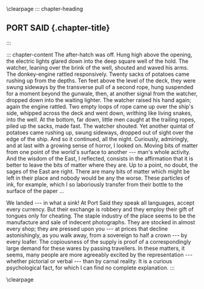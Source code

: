 \clearpage
::: chapter-heading
## PORT SAID {.chapter-title}
:::

::: chapter-content
The after-hatch was off. Hung high above the opening, the electric
lights glared down into the deep square well of the hold. The watcher,
leaning over the brink of the well, shouted and waved his arms. The
donkey-engine rattled responsively. Twenty sacks of potatoes came
rushing up from the depths. Ten feet above the level of the deck, they
were swung sideways by the transverse pull of a second rope, hung
suspended for a moment beyond the gunwale, then, at another signal from
the watcher, dropped down into the waiting lighter. The watcher raised
his hand again; again the engine rattled. Two empty loops of rope came
up over the ship's side, whipped across the deck and went down, writhing
like living snakes, into the well. At the bottom, far down, little men
caught at the trailing ropes, piled up the sacks, made fast. The watcher
shouted. Yet another quintal of potatoes came rushing up, swung
sideways, dropped out of sight over the edge of the ship. And so it
continued, all the night. Curiously, admiringly, and at last with a
growing sense of horror, I looked on. Moving bits of matter from one
point of the world's surface to another --- man's whole activity. And the
wisdom of the East, I reflected, consists in the affirmation that it is
better to leave the bits of matter where they are. Up to a point, no
doubt, the sages of the East are right. There are many bits of matter
which might be left in their place and nobody would be any the worse.
These particles of ink, for example, which I so laboriously transfer
from their bottle to the surface of the paper ...

We landed --- in what a sink! At Port Said they speak all languages,
accept every currency. But their exchange is robbery and they employ
their gift of tongues only for cheating. The staple industry of the
place seems to be the manufacture and sale of indecent photographs. They
are stocked in almost every shop; they are pressed upon you --- at prices
that decline astonishingly, as you walk away, from a sovereign to half a
crown --- by every loafer. The copiousness of the supply is proof of a
correspondingly large demand for these wares by passing travellers. In
these matters, it seems, many people are more agreeably excited by the
representation --- whether pictorial or verbal --- than by carnal reality. It
is a curious psychological fact, for which I can find no complete
explanation.
:::


\clearpage

